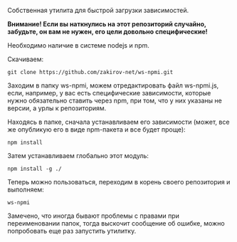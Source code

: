 Собственная утилита для быстрой загрузки зависимостей.

**Внимание! Если вы наткнулись на этот репозиторий случайно, забудьте, он вам не нужен, его цели довольно специфические!**

Необходимо наличие в системе nodejs и npm.

Скачиваем:
```
git clone https://github.com/zakirov-net/ws-npmi.git
```
Заходим в папку ws-npmi, можем отредактировать файл ws-npmi.js, если, например, у вас есть специфические зависимости, которые нужно обязательно ставить через npm, при том, что у них указаны не версии, а урлы к репозиториям.

Находясь в папке, сначала устанавливаем его зависимости (может, все же опубликую его в виде npm-пакета и все будет проще):
```
npm install
```
Затем устанавливаем глобально этот модуль:
```
npm install -g ./
```
Теперь можно пользоваться, переходим в корень своего репозитория и выполняем:
```
ws-npmi
```
Замечено, что иногда бывают проблемы с правами при переименовании папок, тогда выскочит сообщение об ошибке, можно попробовать еще раз запустить утилитку.